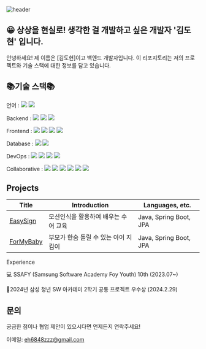 ![header](https://capsule-render.vercel.app/api?type=venom&color=auto&height=300&section=header&text=dodokim98💻%20&fontSize=90)

## 😀 상상을 현실로! 생각한 걸 개발하고 싶은 개발자 '김도현' 입니다.

안녕하세요! 제 이름은 [김도현]이고 백엔드 개발자입니다. 이 리포지토리는 저의 프로젝트와 기술 스택에 대한 정보를 담고 있습니다.

##  📚기술 스택📚

언어 : 
<img src="https://img.shields.io/badge/java-007396?style=for-the-badge&logo=java&logoColor=white">
<img src="https://img.shields.io/badge/python-3776AB?style=for-the-badge&logo=python&logoColor=white">

Backend : 
<img src="https://img.shields.io/badge/spring-6DB33F?style=for-the-badge&logo=spring&logoColor=white">
<img src="https://img.shields.io/badge/springboot-6DB33F?style=for-the-badge&logo=springboot&logoColor=white">
<img src="https://img.shields.io/badge/springsecurity-6DB33F?style=for-the-badge&logo=springsecurity&logoColor=white">


Frontend :
<img src="https://img.shields.io/badge/html5-E34F26?style=for-the-badge&logo=html5&logoColor=white">
<img src="https://img.shields.io/badge/css-1572B6?style=for-the-badge&logo=css3&logoColor=white">
<img src="https://img.shields.io/badge/javascript-F7DF1E?style=for-the-badge&logo=javascript&logoColor=black">
<img src="https://img.shields.io/badge/vue.js-4FC08D?style=for-the-badge&logo=vue.js&logoColor=white">


Database :
<img src="https://img.shields.io/badge/mysql-4479A1?style=for-the-badge&logo=mysql&logoColor=white">
<img src="https://img.shields.io/badge/redis-DC382D?style=for-the-badge&logo=redis&logoColor=white">


DevOps :
<img src="https://img.shields.io/badge/ec2-FF9900?style=for-the-badge&logo=amazonec2&logoColor=white">
<img src="https://img.shields.io/badge/docker-2496ED?style=for-the-badge&logo=docker&logoColor=white">
<img src="https://img.shields.io/badge/jenkins-D24939?style=for-the-badge&logo=jenkins&logoColor=white">
<img src="https://img.shields.io/badge/nginx-009639?style=for-the-badge&logo=nginx&logoColor=white">


Collaborative :
<img src="https://img.shields.io/badge/git-F05032?style=for-the-badge&logo=git&logoColor=white">
<img src="https://img.shields.io/badge/github-181717?style=for-the-badge&logo=github&logoColor=white">
<img src="https://img.shields.io/badge/gitlab-FC6D26?style=for-the-badge&logo=gitlab&logoColor=white">
<img src="https://img.shields.io/badge/jira-0052CC?style=for-the-badge&logo=jira&logoColor=white">
<img src="https://img.shields.io/badge/mattermost-0058CC?style=for-the-badge&logo=mattermost&logoColor=white">
<img src="https://img.shields.io/badge/notion-000000?style=for-the-badge&logo=notion&logoColor=white">

## Projects

|Title|Introduction|Languages, etc.|
|------|---|---|
|[EasySign](https://github.com/OnlyTeamLeaderIsE/Sueoswiwo)|모션인식을 활용하여 배우는 수어 교육|	Java, Spring Boot, JPA|
|[ForMyBaby](https://www.naver.com/)|부모가 한숨 돌릴 수 있는 아이 지킴이|	Java, Spring Boot, JPA|

Experience

💻 SSAFY (Samsung Software Academy Foy Youth) 10th (2023.07~)

🏅2024년 삼성 청년 SW 아카데미 2학기 공통 프로젝트 우수상 (2024.2.29)

## 문의

궁금한 점이나 협업 제안이 있으시다면 언제든지 연락주세요!

이메일: eh6848zzz@gmail.com
